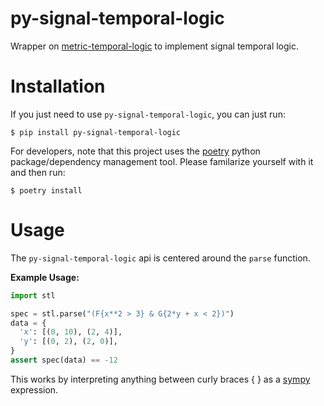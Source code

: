 # py-signal-temporal-logic
Wrapper on
[metric-temporal-logic](https://github.com/mvcisback/py-metric-temporal-logic)
to implement signal temporal logic.

# Installation

If you just need to use `py-signal-temporal-logic`, you can just run:

`$ pip install py-signal-temporal-logic`

For developers, note that this project uses the
[poetry](https://poetry.eustace.io/) python package/dependency
management tool. Please familarize yourself with it and then
run:

`$ poetry install`

# Usage

The `py-signal-temporal-logic` api is centered around the `parse` function. 

**Example Usage:**
```python
import stl

spec = stl.parse("(F{x**2 > 3} & G{2*y + x < 2})")
data = {
  'x': [(0, 10), (2, 4)],
  'y': [(0, 2), (2, 0)],
}
assert spec(data) == -12
```

This works by interpreting anything between curly braces { } as a
[sympy](https://www.sympy.org/en/index.html) expression.
